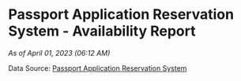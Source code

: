 # Passport Application Reservation System - Availability Report

*As of April 01, 2023 (06:12 AM)*

Data Source: [Passport Application Reservation System](https://eservices.immigration.gov.lk:8443/appointment/pages/reservationApplication.xhtml)